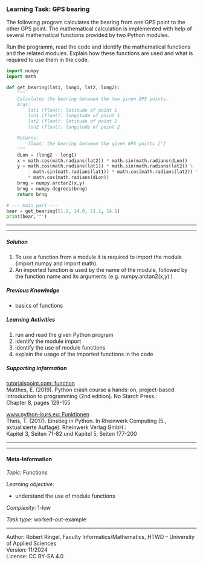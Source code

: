 ### Learning Task: GPS bearing

The following program calculates the bearing from one GPS point to the other GPS point.
The mathematical calculation is implemented with help of several mathematical functions provided by two Python modules.

Run the programm, read the code and identify the mathematical functions and the related modules.
Explain how these functions are used and what is required to use them in the code.

``` python
import numpy
import math

def get_bearing(lat1, long1, lat2, long2):
	"""
	Calculates the bearing between the two given GPS points.
	Args:
		lat1 (float): latitude of point 1
		lon1 (float): longitude of point 1
		lat2 (float): latitude of point 2
		lon2 (float): longitude of point 2

	Returns:
		float: the bearing between the given GPS points [°]
	"""	
	dLon = (long2 - long1)
	x = math.cos(math.radians(lat2)) * math.sin(math.radians(dLon))
	y = math.cos(math.radians(lat1)) * math.sin(math.radians(lat2)) \
		- math.sin(math.radians(lat1)) * math.cos(math.radians(lat2)) \
		* math.cos(math.radians(dLon))
	brng = numpy.arctan2(x,y)
	brng = numpy.degrees(brng)
	return brng

# --- main part ---
bear = get_bearing(51.2, 14.0, 51.1, 14.1)
print(bear,'°')
```

---------------------------------------
---------------------------------------

##### Solution

1) To use a function from a module it is required to import the module (import numpy and import math).
2) An imported function is used by the name of the module, followed by the function name and its arguments (e.g. numpy.arctan2(x,y) )

##### Previous Knowledge

- basics of functions
  
##### Learning Activities

1) run and read the given Python program
2) identify the module import
3) identify the use of module functions
4) explain the usage of the imported functions in the code

##### Supporting information

[tutorialspoint.com: function](https://www.tutorialspoint.com/python/python_functions.htm)  
Matthes, E. (2019). Python crash course a hands-on, project-based introduction to programming (2nd edition). No Starch Press.:  
Chapter 8, pages 129-155  

[www.python-kurs.eu: Funktionen](https://www.python-kurs.eu/python3_funktionen.php)  
Theis, T. (2017). Einstieg in Python. In Rheinwerk Computing (5., aktualisierte Auflage). Rheinwerk Verlag GmbH.:   
Kapitel 3, Seiten 71-82 und Kapitel 5, Seiten 177-200

---------------------------------------
---------------------------------------
#### Meta-Information
*Topic:*  Functions 

*Learning objective:*  
- understand the use of module functions

[//]: # "learning objective: 3-function"
[//]: # "previous knowledge: 1-function"

*Complexity:*  1-low 

*Task type:*  worked-out-example

----
Author: Robert Ringel, Faculty Informatics/Mathematics, HTWD – University of Applied Sciences  
Version: 11/2024            
License: CC BY-SA 4.0
